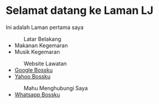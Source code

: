 <!DOCTYPE html>
<html>
  <head>
    <title>Halaman LJ</title>
  </head>
  <body>
    <h1>Selamat datang ke Laman LJ</h1>
    <p>Ini adalah Laman pertama saya</p>
    <ul>
      <ol>Latar Belakang</ol>
      <li>Makanan Kegemaran</li>
      <li>Musik Kegemaran</li>
      <ol>Website Lawatan</ol>
      <li><a href="https://www.google.com" target="_blank">Google Bossku</a></li>
      <li><a href="https://www.yahoo.com" target="_blank">Yahoo Bossku</a></li>
      <ol>Mahu Menghubungi Saya</ol>
      <li><a href="https://wa.me/60192856231">Whatsapp Bossku</a></li>
    </ul>
  </body>
</html>

